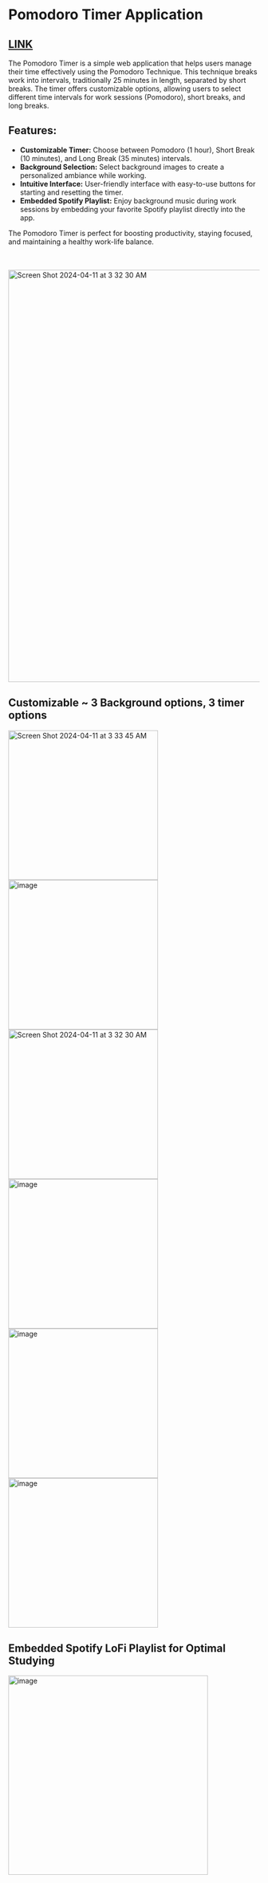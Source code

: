 # Pomodoro Timer Application
## [LINK](https://tanishapatil1234.github.io/pomodoro-timer/)

The Pomodoro Timer is a simple web application that helps users manage their time effectively using the Pomodoro Technique. This technique breaks work into intervals, traditionally 25 minutes in length, separated by short breaks. The timer offers customizable options, allowing users to select different time intervals for work sessions (Pomodoro), short breaks, and long breaks.

## Features:
- **Customizable Timer:** Choose between Pomodoro (1 hour), Short Break (10 minutes), and Long Break (35 minutes) intervals.
- **Background Selection:** Select background images to create a personalized ambiance while working.
- **Intuitive Interface:** User-friendly interface with easy-to-use buttons for starting and resetting the timer.
- **Embedded Spotify Playlist:** Enjoy background music during work sessions by embedding your favorite Spotify playlist directly into the app.

The Pomodoro Timer is perfect for boosting productivity, staying focused, and maintaining a healthy work-life balance.

<br></br>
<img width="827" alt="Screen Shot 2024-04-11 at 3 32 30 AM" src="https://github.com/tanishapatil1234/pomodoro-timer/assets/111611921/138efbe3-cd71-43e9-ba60-771276f47f20">


## Customizable ~ 3 Background options, 3 timer options 
<img width="300" alt="Screen Shot 2024-04-11 at 3 33 45 AM" src="https://github.com/tanishapatil1234/pomodoro-timer/assets/111611921/26fd0a96-1fe7-4517-ae16-f7442743a799">
<img width="300" alt="image" src="https://github.com/tanishapatil1234/pomodoro-timer/assets/111611921/30369c0e-e244-4738-b31c-03c2e4c6047d">
<img width="300" alt="Screen Shot 2024-04-11 at 3 32 30 AM" src="https://github.com/tanishapatil1234/pomodoro-timer/assets/111611921/138efbe3-cd71-43e9-ba60-771276f47f20">


<img width="300" alt="image" src="https://github.com/tanishapatil1234/pomodoro-timer/assets/111611921/d2d010ac-6421-45ca-b584-03e8d7e88271">
<img width="300" alt="image" src="https://github.com/tanishapatil1234/pomodoro-timer/assets/111611921/b49bb7d4-ae0c-4d3a-95d2-1a06498b1d72">
<img width="300" alt="image" src="https://github.com/tanishapatil1234/pomodoro-timer/assets/111611921/79ec107b-8edd-4ad8-84ee-2ee279a8ae63">


## Embedded Spotify LoFi Playlist for Optimal Studying 
<img width="400" alt="image" src="https://github.com/tanishapatil1234/pomodoro-timer/assets/111611921/7560be01-eb20-4c30-ae5b-b52b2c7a501a">
